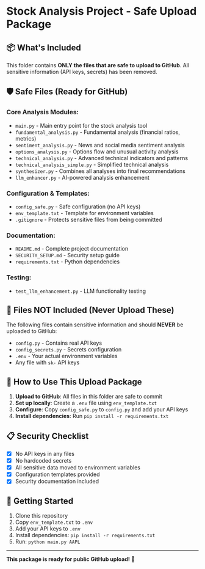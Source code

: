 # Stock Analysis Project - Safe Upload Package

## 📦 What's Included

This folder contains **ONLY the files that are safe to upload to GitHub**. All sensitive information (API keys, secrets) has been removed.

## 🛡️ Safe Files (Ready for GitHub)

### **Core Analysis Modules:**
- `main.py` - Main entry point for the stock analysis tool
- `fundamental_analysis.py` - Fundamental analysis (financial ratios, metrics)
- `sentiment_analysis.py` - News and social media sentiment analysis
- `options_analysis.py` - Options flow and unusual activity analysis
- `technical_analysis.py` - Advanced technical indicators and patterns
- `technical_analysis_simple.py` - Simplified technical analysis
- `synthesizer.py` - Combines all analyses into final recommendations
- `llm_enhancer.py` - AI-powered analysis enhancement

### **Configuration & Templates:**
- `config_safe.py` - Safe configuration (no API keys)
- `env_template.txt` - Template for environment variables
- `.gitignore` - Protects sensitive files from being committed

### **Documentation:**
- `README.md` - Complete project documentation
- `SECURITY_SETUP.md` - Security setup guide
- `requirements.txt` - Python dependencies

### **Testing:**
- `test_llm_enhancement.py` - LLM functionality testing

## 🚫 Files NOT Included (Never Upload These)

The following files contain sensitive information and should **NEVER** be uploaded to GitHub:

- `config.py` - Contains real API keys
- `config_secrets.py` - Secrets configuration
- `.env` - Your actual environment variables
- Any file with `sk-` API keys

## 🔐 How to Use This Upload Package

1. **Upload to GitHub**: All files in this folder are safe to commit
2. **Set up locally**: Create a `.env` file using `env_template.txt`
3. **Configure**: Copy `config_safe.py` to `config.py` and add your API keys
4. **Install dependencies**: Run `pip install -r requirements.txt`

## 📋 Security Checklist

- [x] No API keys in any files
- [x] No hardcoded secrets
- [x] All sensitive data moved to environment variables
- [x] Configuration templates provided
- [x] Security documentation included

## 🚀 Getting Started

1. Clone this repository
2. Copy `env_template.txt` to `.env`
3. Add your API keys to `.env`
4. Install dependencies: `pip install -r requirements.txt`
5. Run: `python main.py AAPL`

---

**This package is ready for public GitHub upload!** 🎉
